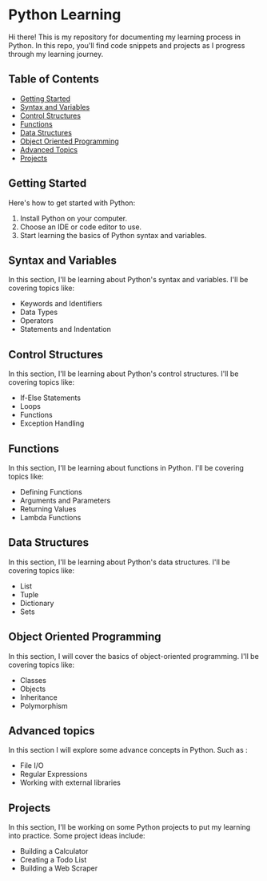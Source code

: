 <h1>Python Learning</h1>

<p>Hi there! This is my repository for documenting my learning process in Python. In this repo, you'll find code snippets and projects as I progress through my learning journey.</p>

<h2>Table of Contents</h2>

<ul>
  <li><a href="#getting-started">Getting Started</a></li>
  <li><a href="#syntax-and-variables">Syntax and Variables</a></li>
  <li><a href="#control-structures">Control Structures</a></li>
  <li><a href="#functions">Functions</a></li>
  <li><a href="#data-structures">Data Structures</a></li>
  <li><a href="#object-oriented-programming">Object Oriented Programming</a></li>
  <li><a href="#advanced-topics">Advanced Topics</a></li>
  <li><a href="#projects">Projects</a></li>
</ul>

<h2 id="getting-started">Getting Started</h2>

<p>Here's how to get started with Python:</p>

<ol>
  <li>Install Python on your computer.</li>
  <li>Choose an IDE or code editor to use.</li>
  <li>Start learning the basics of Python syntax and variables.</li>
</ol>

<h2 id="syntax-and-variables">Syntax and Variables</h2>

<p>In this section, I'll be learning about Python's syntax and variables. I'll be covering topics like:</p>

<ul>
  <li>Keywords and Identifiers</li>
  <li>Data Types</li>
  <li>Operators</li>
  <li>Statements and Indentation</li>
</ul>

<h2 id="control-structures">Control Structures</h2>

<p>In this section, I'll be learning about Python's control structures. I'll be covering topics like:</p>

<ul>
  <li>If-Else Statements</li>
  <li>Loops</li>
  <li>Functions</li>
  <li>Exception Handling</li>
</ul>

<h2 id="functions">Functions</h2>

<p>In this section, I'll be learning about functions in Python. I'll be covering topics like:</p>

<ul>
  <li>Defining Functions</li>
  <li>Arguments and Parameters</li>
  <li>Returning Values</li>
  <li>Lambda Functions</li>
</ul>

<h2 id="data-structures">Data Structures</h2>

<p>In this section, I'll be learning about Python's data structures. I'll be covering topics like:</p>

<ul>
  <li>List</li>
  <li>Tuple</li>
  <li>Dictionary</li>
  <li>Sets</li>
</ul>

<h2 id="object-oriented-programming">Object Oriented Programming</h2>

<p>In this section, I will cover the basics of object-oriented programming. I'll be covering topics like:</p>

<ul>
  <li>Classes</li>
  <li>Objects</li>
  <li>Inheritance</li>
  <li>Polymorphism</li>
</ul>


<h2 id="advanced-topics"> Advanced topics </h2>
  
<p> In this section I will explore some advance concepts in Python. Such as : </p>

<ul>
    <li>File I/O</li>
    <li>Regular Expressions</li>
    <li> Working with external libraries</li>
 </ul>
    


<h2 id="projects">Projects</h2>

<p>In this section, I'll be working on some Python projects to put my learning into practice. Some project ideas include:</p>

<ul>
  <li>Building a Calculator</li>
  <li>Creating a Todo List</li>
  <li>Building a Web Scraper</li>
</ul>
